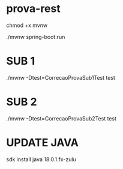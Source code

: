 # prova-rest

chmod +x mvnw

./mvnw spring-boot:run

# SUB 1
./mvnw -Dtest=CorrecaoProvaSub1Test test

# SUB 2
./mvnw -Dtest=CorrecaoProvaSub2Test test

# UPDATE JAVA
sdk install java 18.0.1.fx-zulu